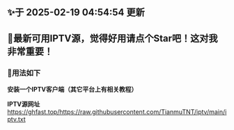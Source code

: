 ## ✨于 2025-02-19 04:54:54 更新
## 🎉最新可用IPTV源，觉得好用请点个Star吧！这对我非常重要！
### 🎈用法如下
**安装一个IPTV客户端（其它平台上有相关教程）**

**IPTV源网址** https://ghfast.top/https://raw.githubusercontent.com/TianmuTNT/iptv/main/iptv.txt
